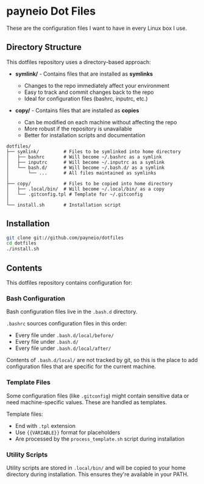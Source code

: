# payneio Dot Files

These are the configuration files I want to have in every Linux box I use.

## Directory Structure

This dotfiles repository uses a directory-based approach:

- **symlink/** - Contains files that are installed as **symlinks**
  - Changes to the repo immediately affect your environment
  - Easy to track and commit changes back to the repo
  - Ideal for configuration files (bashrc, inputrc, etc.)

- **copy/** - Contains files that are installed as **copies**
  - Can be modified on each machine without affecting the repo
  - More robust if the repository is unavailable
  - Better for installation scripts and documentation

```
dotfiles/
├── symlink/         # Files to be symlinked into home directory
│   ├── bashrc       # Will become ~/.bashrc as a symlink
│   ├── inputrc      # Will become ~/.inputrc as a symlink
│   └── bash.d/      # Will become ~/.bash.d/ as a symlink
│       └── ...      # All files maintained as symlinks
│
├── copy/            # Files to be copied into home directory
│   ├── .local/bin/  # Will become ~/.local/bin/ as a copy
│   └── .gitconfig.tpl # Template for ~/.gitconfig
│
└── install.sh       # Installation script
```

## Installation

```bash
git clone git://github.com/payneio/dotfiles
cd dotfiles
./install.sh
```

## Contents

This dotfiles repository contains configuration for:

### Bash Configuration

Bash configuration files live in the `.bash.d` directory.

`.bashrc` sources configuration files in this order:

 * Every file under `.bash.d/local/before/`
 * Every file under `.bash.d/`
 * Every file under `.bash.d/local/after/`

Contents of `.bash.d/local/` are not tracked by git, so this is the place to
add configuration files that are specific for the current machine.

### Template Files

Some configuration files (like `.gitconfig`) might contain sensitive data
or need machine-specific values. These are handled as templates.

Template files:
- End with `.tpl` extension
- Use `{{VARIABLE}}` format for placeholders
- Are processed by the `process_template.sh` script during installation

### Utility Scripts

Utility scripts are stored in `.local/bin/` and will be copied to your
home directory during installation. This ensures they're available in your
PATH.
